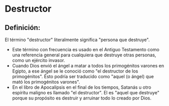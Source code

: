 # Destructor

## Definición: 

El término "destructor" literalmente significa "persona que destruye".

* Este término con frecuencia es usado en el Antiguo Testamento como una referencia general para cualquiera que destruye otras personas, como un ejército invasor.
* Cuando Dios envió el ángel a matar a todos los primogénitos varones en Egipto, a ese ángel se le conoció como "el destructor de los primogénitos". Ésto podría ser traducido como "aquel (o ángel) que mató los primogénitos varones".
* En el libro de Apocalipsis en el final de los tiempos, Satanás u otro espíritu maligno es llamado "el destructor". El es "aquel que destruye" porque su propósito es destruir y arruinar todo lo creado por Dios.

